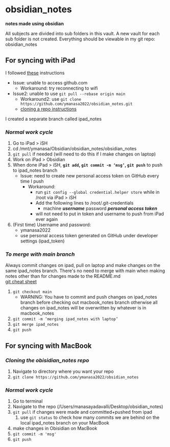 
# obsidian_notes
**notes made using obsidian**

All subjects are divided into sub folders in this vault.
A new vault for each sub folder is not created.
Everything should be viewable in my git repo: obsidian_notes

## **For syncing with iPad**
I followed [these](https://gist.github.com/DannyQuah/f686c0e43b741468e12515cd79017489) instructions 
- Issue: unable to access github.com 
	- Workaround: try reconnecting to wifi
- Issue2: unable to use `git pull --rebase origin main`
	- Workaround2: use `git clone https://github.com/ymanasa2022/obsidian_notes.git` 
	- [cloning a repo instructions](https://docs.github.com/en/repositories/creating-and-managing-repositories/cloning-a-repository)

I created a separate branch called ipad_notes
### *Normal work cycle* 
1. Go to iPad > iSH
2. cd /mnt/ymanasa/Obsidian/obsidian_notes/obsidian_notes
3. `git pull` if needed (will need to do this if I make changes on laptop)
4. Work on iPad > Obsidian 
5. When done iPad > iSH, **`git add`, `git commit -m ‘msg’`, `git push`** to push to ipad_notes branch 
	- Issue: need to create new personal access token on GitHub every time I push
		- Workaround: 
			- run `git config --global credential.helper store` while in /root via iPad > iSH 
			- Add the following lines to /root/.git-credentials 
				- machine ***username*** 
				   password ***personal access token*** 
			- will not need to put in token and username to push from iPad ever again 
1. (First time) Username and password:
	- ymanasa2022
	- use personal access token generated on GitHub under developer settings (ipad_token)
	
### *To merge with main branch*
Always commit changes on ipad, pull on laptop and make changes on the same ipad_notes branch. There's no need to merge with main when making notes other than for changes made to the README.md  
[git cheat sheet](https://education.github.com/git-cheat-sheet-education.pdf)
1.  `git checkout main`
	- WARNING: You have to commit and push changes on ipad_notes branch before checking out macbook_notes branch otherwise all changes on ipad_notes will be overwritten by whatever is in macbook_notes 
2. `git commit -m ‘merging ipad_notes with laptop’ `
3. `git merge ipad_notes`
4. `git push`

## For syncing with MacBook 
### ***Cloning the obisidian_notes repo*** 
1. Navigate to directory where you want your repo 
2. `git clone https://github.com/ymanasa2022/obsidian_notes`

### *Normal work cycle* 
1. Go to terminal
2. Navigate to the repo (/Users/manasayadavalli/Desktop/obsidian_notes)
3. `git pull` if changes were made and committed+pushed from ipad 
	1. use `git status` to check how many commits we are behind on the local ipad_notes branch on your MacBook 
4. make changes in Obisidian on MacBook
5. `git commit -m 'msg'`
6. `git push`
